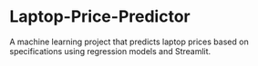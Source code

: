 # Laptop-Price-Predictor
A machine learning project that predicts laptop prices based on specifications using regression models and Streamlit.
